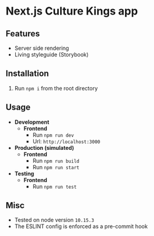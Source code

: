 # Next.js Culture Kings app

## Features
 - Server side rendering
 - Living styleguide (Storybook)

## Installation
1. Run `npm i` from the root directory

## Usage
- **Development**
  - **Frontend**
    - Run `npm run dev`
    - Url: `http://localhost:3000`
- **Production (simulated)**
  - **Frontend**
    - Run `npm run build`
    - Run `npm run start`
- **Testing**
  - **Frontend**
    - Run `npm run test`

## Misc
- Tested on node version `10.15.3`
- The ESLINT config is enforced as a pre-commit hook
